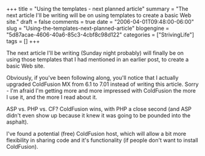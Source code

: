+++
title = "Using the templates - next planned article"
summary = "The next article I'll be writing will be on using templates to create a basic Web site."
draft = false
comments = true
date = "2006-04-01T09:48:00-06:00"
slug = "Using-the-templates-next-planned-article"
blogengine = "5d87acae-4606-40a6-85c3-4cbf8c98d122"
categories = ["StrivingLife"]
tags = []
+++

<p>
The next article I&#39;ll be writing (Sunday night probably) will finally be on using those templates that I had mentioned in an earlier post, to create a basic Web site.<!--more--><!--adsense-->
</p>
<p>
Obviously, if you&#39;ve been following along, you&#39;ll notice that I actually upgraded ColdFusion MX from 6.1 to 7.01 instead of writing this article.  Sorry - I&#39;m afraid I&#39;m getting more and more impressed with ColdFusion the more I use it, and the more I read about it.
</p>
<p>
ASP vs. PHP vs. CF?  ColdFusion wins, with PHP a close second (and ASP didn&#39;t even show up because it knew it was going to be pounded into the asphalt).
</p>
<p>
I&#39;ve found a potential (free) ColdFusion host, which will allow a bit more flexibility in sharing code and it&#39;s functionality (if people don&#39;t want to install ColdFusion).
</p>

